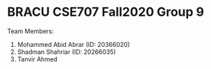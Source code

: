 # BRACU CSE707 Fall2020 Group 9

Team Members:
1. Mohammed Abid Abrar (ID: 20366020)
2. Shadman Shahriar (ID: 20266035)
3. Tanvir Ahmed

